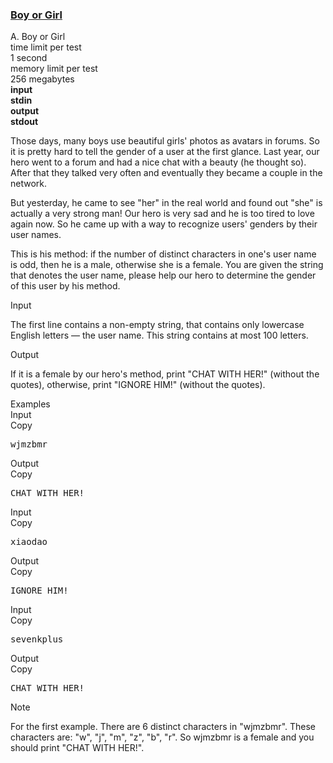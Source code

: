 <h3><a href="https://codeforces.com/contest/236/problem/A" target="_blank" rel="noopener noreferrer">Boy or Girl</a></h3>

<div class="header"><div class="title">A. Boy or Girl</div><div class="time-limit"><div class="property-title">time limit per test</div>1 second</div><div class="memory-limit"><div class="property-title">memory limit per test</div>256 megabytes</div><div class="input-file input-standard" style="font-weight: bold"><div class="property-title">input</div>stdin</div><div class="output-file output-standard" style="font-weight: bold"><div class="property-title">output</div>stdout</div></div><div><p>Those days, many boys use beautiful girls' photos as avatars in forums. So it is pretty hard to tell the gender of a user at the first glance. Last year, our hero went to a forum and had a nice chat with a beauty (he thought so). After that they talked very often and eventually they became a couple in the network. </p><p>But yesterday, he came to see "her" in the real world and found out "she" is actually a very strong man! Our hero is very sad and he is too tired to love again now. So he came up with a way to recognize users' genders by their user names.</p><p>This is his method: if the number of distinct characters in one's user name is odd, then he is a male, otherwise she is a female. You are given the string that denotes the user name, please help our hero to determine the gender of this user by his method.</p></div><div class="input-specification"><div class="section-title">Input</div><p>The first line contains a non-empty string, that contains only lowercase English letters — the user name. This string contains at most 100 letters.</p></div><div class="output-specification"><div class="section-title">Output</div><p>If it is a female by our hero's method, print "<span class="tex-font-style-tt">CHAT WITH HER!</span>" (without the quotes), otherwise, print "<span class="tex-font-style-tt">IGNORE HIM!</span>" (without the quotes).</p></div><div class="sample-tests"><div class="section-title">Examples</div><div class="sample-test"><div class="input"><div class="title">Input<div title="Copy" data-clipboard-target="#id001585704277508746" id="id002788561169175243" class="input-output-copier">Copy</div></div><pre id="id001585704277508746">wjmzbmr<br></pre></div><div class="output"><div class="title">Output<div title="Copy" data-clipboard-target="#id006566316820139625" id="id0010303902118660868" class="input-output-copier">Copy</div></div><pre id="id006566316820139625">CHAT WITH HER!<br></pre></div><div class="input"><div class="title">Input<div title="Copy" data-clipboard-target="#id0021766323119185194" id="id0013709629268973422" class="input-output-copier">Copy</div></div><pre id="id0021766323119185194">xiaodao<br></pre></div><div class="output"><div class="title">Output<div title="Copy" data-clipboard-target="#id006618731905781928" id="id009912211260104057" class="input-output-copier">Copy</div></div><pre id="id006618731905781928">IGNORE HIM!<br></pre></div><div class="input"><div class="title">Input<div title="Copy" data-clipboard-target="#id0013649457239315488" id="id002868858083399085" class="input-output-copier">Copy</div></div><pre id="id0013649457239315488">sevenkplus<br></pre></div><div class="output"><div class="title">Output<div title="Copy" data-clipboard-target="#id0041294980152308425" id="id006612519666115464" class="input-output-copier">Copy</div></div><pre id="id0041294980152308425">CHAT WITH HER!<br></pre></div></div></div><div class="note"><div class="section-title">Note</div><p>For the first example. There are 6 distinct characters in "<span class="tex-font-style-tt">wjmzbmr</span>". These characters are: "<span class="tex-font-style-tt">w</span>", "<span class="tex-font-style-tt">j</span>", "<span class="tex-font-style-tt">m</span>", "<span class="tex-font-style-tt">z</span>", "<span class="tex-font-style-tt">b</span>", "<span class="tex-font-style-tt">r</span>". So wjmzbmr is a female and you should print "<span class="tex-font-style-tt">CHAT WITH HER!</span>".</p></div>